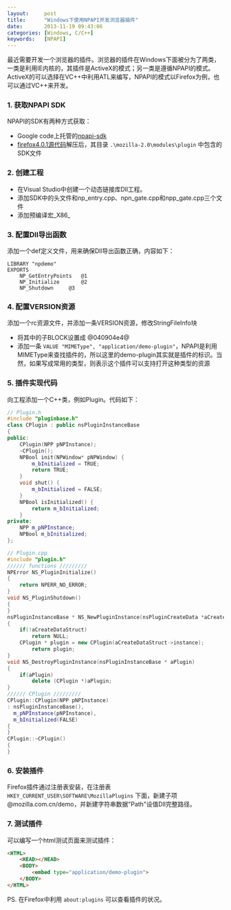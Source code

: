 ```yaml
---
layout:     post
title:      "Windows下使用NPAPI开发浏览器插件"
date:       2013-11-19 09:43:06
categories: [Windows, C/C++]
keywords:   [NPAPI]
---
```


最近需要开发一个浏览器的插件。浏览器的插件在Windows下面被分为了两类，一类是利用IE内核的，其插件是ActiveX的模式；另一类是遵循NPAPI的模式。ActiveX的可以选择在VC++中利用ATL来编写，NPAPI的模式以Firefox为例，也可以通过VC++来开发。
<!--more-->

### 1. 获取NPAPI SDK

NPAPI的SDK有两种方式获取：

- Google code上托管的[npapi-sdk](https://code.google.com/p/npapi-sdk/)
- [firefox4.0.1源代码](http://ftp.mozilla.org/pub/mozilla.org/firefox/releases/4.0.1/source/firefox-4.0.1.source.tar.bz2)解压后，其目录 `.\mozilla-2.0\modules\plugin` 中包含的SDK文件

### 2. 创建工程

- 在Visual Studio中创建一个动态链接库Dll工程。
- 添加SDK中的头文件和np_entry.cpp、npn_gate.cpp和npp_gate.cpp三个文件
- 添加预编译宏_X86_

### 3. 配置Dll导出函数

添加一个def定义文件，用来确保Dll导出函数正确，内容如下：

```
LIBRARY "npdemo"
EXPORTS
	NP_GetEntryPoints	@1
	NP_Initialize		@2
	NP_Shutdown		@3
```

### 4. 配置VERSION资源

添加一个rc资源文件，并添加一条VERSION资源，修改StringFileInfo块

- 将其中的子BLOCK设置成 @040904e4@
- 添加一条 `VALUE "MIMEType", "application/demo-plugin"`，NPAPI是利用MIMEType来查找插件的，所以这里的demo-plugin其实就是插件的标识。当然，如果写成常用的类型，则表示这个插件可以支持打开这种类型的资源

### 5. 插件实现代码

向工程添加一个C++类，例如Plugin。代码如下：

```cpp
// Plugin.h
#include "pluginbase.h"
class CPlugin : public nsPluginInstanceBase
{
public:
	CPlugin(NPP pNPInstance);
	~CPlugin();
	NPBool init(NPWindow* pNPWindow) {
		m_bInitialized = TRUE;
		return TRUE;
	}
	void shut() {
		m_bInitialized = FALSE;
	}
	NPBool isInitialized() {
		return m_bInitialized;
	}
private:
	NPP m_pNPInstance;
	NPBool m_bInitialized;
};
```

```cpp
// Plugin.cpp
#include "plugin.h"
////// functions /////////
NPError NS_PluginInitialize()
{
	return NPERR_NO_ERROR;
}
void NS_PluginShutdown()
{
}
nsPluginInstanceBase * NS_NewPluginInstance(nsPluginCreateData *aCreateDataStruct)
{
	if(!aCreateDataStruct)
		return NULL;
	CPlugin * plugin = new CPlugin(aCreateDataStruct->instance);
		return plugin;
}
void NS_DestroyPluginInstance(nsPluginInstanceBase * aPlugin)
{
	if(aPlugin)
		delete (CPlugin *)aPlugin;
}
////// CPlugin /////////
CPlugin::CPlugin(NPP pNPInstance)
: nsPluginInstanceBase(),
  m_pNPInstance(pNPInstance),
  m_bInitialized(FALSE)
{
}
CPlugin::~CPlugin()
{
}
```

### 6. 安装插件

Firefox插件通过注册表安装，在注册表 `HKEY_CURRENT_USER\SOFTWARE\MozillaPlugins` 下面，新建子项 @mozilla.com.cn/demo，并新建字符串数据"Path"设值Dll完整路径。

### 7. 测试插件

可以编写一个html测试页面来测试插件：

```html
<HTML>
	<HEAD></HEAD>
	<BODY>
		<embed type="application/demo-plugin">
	</BODY>
</HTML>
```

PS. 在Firefox中利用 `about:plugins` 可以查看插件的状况。
